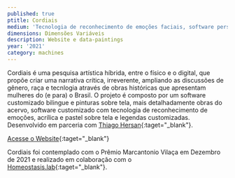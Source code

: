 ```yaml
---
published: true
ptitle: Cordiais
medium: 'Tecnologia de reconhecimento de emoções faciais, software personalizado e mídia mista'
dimensions: Dimensões Variáveis
description: Website e data-paintings
year: '2021'
category: machines
---
```

Cordiais é uma pesquisa artística híbrida, entre o físico e o digital, que propõe criar uma narrativa crítica, irreverente, ampliando as discussões de gênero, raça e tecnlogia através de obras históricas que apresentam mulheres do (e para) o Brasil. O projeto é composto por um software customizado bilingue e pinturas sobre tela, mais detalhadamente obras do acervo, software customizado com tecnologia de reconhecimento de emoções, acrílica e pastel sobre tela e legendas customizadas. Desenvolvido em parceria com [Thiago Hersan](https://thiagohersan.com/){:taget="_blank"}.

[Acesse o Website](https://cordiais.marinagem.com/){:taget="_blank"}

Cordiais foi contemplado com o Prêmio Marcantonio Vilaça em Dezembro de 2021 e realizado em colaboração com o [Homeostasis.lab](https://homeostasislab.org/){:taget="_blank"}.
